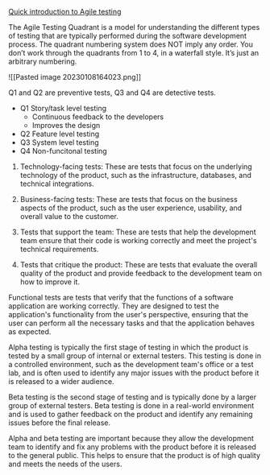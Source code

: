  [Quick introduction to Agile testing](https://www.youtube.com/watch?v=hRsa-tJNsrY)

The Agile Testing Quadrant is a model for understanding the different types of testing that are typically performed during the software development process. The quadrant numbering system does NOT imply any order. You don’t work through the quadrants from 1 to 4, in a waterfall style. It’s just an arbitrary numbering.

![[Pasted image 20230108164023.png]]

Q1 and Q2 are preventive tests, Q3 and Q4 are detective tests.

- Q1 Story/task level testing
	- Continuous feedback to the developers
	- Improves the design
- Q2 Feature level testing
- Q3 System level testing
- Q4 Non-funcitonal testing

1.  Technology-facing tests: These are tests that focus on the underlying technology of the product, such as the infrastructure, databases, and technical integrations.

2.  Business-facing tests: These are tests that focus on the business aspects of the product, such as the user experience, usability, and overall value to the customer.

3.  Tests that support the team: These are tests that help the development team ensure that their code is working correctly and meet the project's technical requirements.

4.  Tests that critique the product: These are tests that evaluate the overall quality of the product and provide feedback to the development team on how to improve it.

Functional tests are tests that verify that the functions of a software application are working correctly. They are designed to test the application's functionality from the user's perspective, ensuring that the user can perform all the necessary tasks and that the application behaves as expected.

Alpha testing is typically the first stage of testing in which the product is tested by a small group of internal or external testers. This testing is done in a controlled environment, such as the development team's office or a test lab, and is often used to identify any major issues with the product before it is released to a wider audience.

Beta testing is the second stage of testing and is typically done by a larger group of external testers. Beta testing is done in a real-world environment and is used to gather feedback on the product and identify any remaining issues before the final release.

Alpha and beta testing are important because they allow the development team to identify and fix any problems with the product before it is released to the general public. This helps to ensure that the product is of high quality and meets the needs of the users.